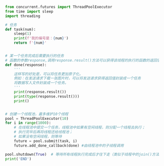 
<BlogInfo title="25.给线程池中的线程添加额外任务" author="白日梦想猿" pv=0 read_times=0 pre_cost_time=0分38秒 category="并发编程" tag_list="['并发编程']" create_time="2022.03.03 16:45:37" update_time="2022.03.05 22:34:32" />

```python
from concurrent.futures import ThreadPoolExecutor
from time import sleep
import threading

# 任务
def task(num):
    sleep(1)
    print(f'我的编号是：{num}')
    return f'{num}'


# 某一个任务完成后需要执行的任务
# 函数的参数response,调用response.result()方法可以获得该线程的执行的函数的返回值，若无返回值，则返回None
def done(response):
    '''
    这样写的好处是，可以将任务更加原子化。
    例如：在发送请求下载一张图片时，可以将发送请求获得返回值封装成一个任务
    将数据写入文件封装成一个任务。
    '''
    print(response.result())
    print(type(response.result()))
    print()


# 创建一个线程池，最多维护10个线程
pool = ThreadPoolExecutor(10)
for i in range(1000):
    # 在线程池中提交一个任务，线程池中如果有空闲线程，则分配一个线程去执行；
    # 执行完毕后再将线程还给线程池；
    # 如果没有空闲线程，则等待
    future = pool.submit(task, i)
    future.add_done_callback(done) #由线程池中的子线程调用

pool.shutdown(True)  # 等待所有线程执行完成后才往下走（类似于线程中的join()方法）
print('END')

```
